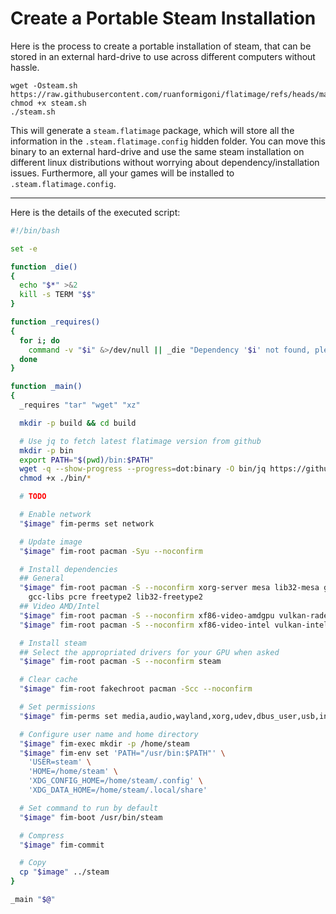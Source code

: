 # Create a Portable Steam Installation

Here is the process to create a portable installation of steam, that can be
stored in an external hard-drive to use across different computers without
hassle.

```
wget -Osteam.sh https://raw.githubusercontent.com/ruanformigoni/flatimage/refs/heads/master/examples/steam.sh
chmod +x steam.sh
./steam.sh
```

This will generate a `steam.flatimage` package, which will store all the information in the
`.steam.flatimage.config` hidden folder. You can move this binary to an external
hard-drive and use the same steam installation on different linux distributions
without worrying about dependency/installation issues. Furthermore, all your games will be
installed to `.steam.flatimage.config`.

---
Here is the details of the executed script:

```bash
#!/bin/bash

set -e

function _die()
{
  echo "$*" >&2
  kill -s TERM "$$"
}

function _requires()
{
  for i; do
    command -v "$i" &>/dev/null || _die "Dependency '$i' not found, please install it separately"
  done
}

function _main()
{
  _requires "tar" "wget" "xz"

  mkdir -p build && cd build

  # Use jq to fetch latest flatimage version from github
  mkdir -p bin
  export PATH="$(pwd)/bin:$PATH"
  wget -q --show-progress --progress=dot:binary -O bin/jq https://github.com/jqlang/jq/releases/download/jq-1.7/jq-linux-amd64
  chmod +x ./bin/*

  # TODO

  # Enable network
  "$image" fim-perms set network

  # Update image
  "$image" fim-root pacman -Syu --noconfirm

  # Install dependencies
  ## General
  "$image" fim-root pacman -S --noconfirm xorg-server mesa lib32-mesa glxinfo lib32-gcc-libs \
    gcc-libs pcre freetype2 lib32-freetype2
  ## Video AMD/Intel
  "$image" fim-root pacman -S --noconfirm xf86-video-amdgpu vulkan-radeon lib32-vulkan-radeon vulkan-tools
  "$image" fim-root pacman -S --noconfirm xf86-video-intel vulkan-intel lib32-vulkan-intel vulkan-tools

  # Install steam
  ## Select the appropriated drivers for your GPU when asked
  "$image" fim-root pacman -S --noconfirm steam

  # Clear cache
  "$image" fim-root fakechroot pacman -Scc --noconfirm

  # Set permissions
  "$image" fim-perms set media,audio,wayland,xorg,udev,dbus_user,usb,input,gpu,network

  # Configure user name and home directory
  "$image" fim-exec mkdir -p /home/steam
  "$image" fim-env set 'PATH="/usr/bin:$PATH"' \
    'USER=steam' \
    'HOME=/home/steam' \
    'XDG_CONFIG_HOME=/home/steam/.config' \
    'XDG_DATA_HOME=/home/steam/.local/share'

  # Set command to run by default
  "$image" fim-boot /usr/bin/steam

  # Compress
  "$image" fim-commit

  # Copy
  cp "$image" ../steam
}

_main "$@"
```
